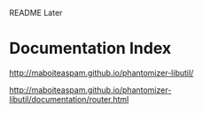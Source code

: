 README
Later

# Documentation Index

http://maboiteaspam.github.io/phantomizer-libutil/

http://maboiteaspam.github.io/phantomizer-libutil/documentation/router.html